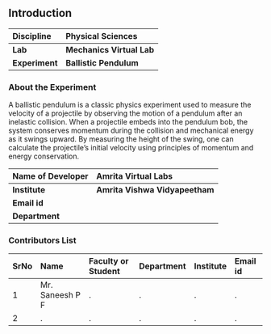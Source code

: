## Introduction


<b>Discipline | <b> Physical Sciences
:--|:--|
<b> Lab | <b> Mechanics Virtual Lab
<b> Experiment|     <b> Ballistic Pendulum

### About the Experiment 

A ballistic pendulum is a classic physics experiment used to measure the velocity of a projectile by observing the motion of a pendulum after an inelastic collision. When a projectile embeds into the pendulum bob, the system conserves momentum during the collision and mechanical energy as it swings upward. By measuring the height of the swing, one can calculate the projectile’s initial velocity using principles of momentum and energy conservation.

<b>Name of Developer | <b> Amrita Virtual Labs
:--|:--|
<b> Institute | <b>  Amrita Vishwa Vidyapeetham
<b> Email id|     <b>  
<b> Department |  

### Contributors List

SrNo | Name | Faculty or Student | Department| Institute | Email id
:--|:--|:--|:--|:--|:--|
1 | Mr. Saneesh P F | . | . | . | .
2 | . | . | . | . | .
